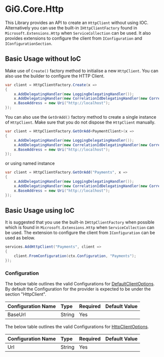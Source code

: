 # GiG.Core.Http

This Library provides an API to create an `HttpClient` without using IOC.  Alternatively you can use the built-in `IHttpClientFactory` found in `Microsoft.Extensions.Http` when `ServiceCollection` can be used.  It also provides extensions to configure the client from `IConfiguration` and `IConfigurationSection`.

## Basic Usage without IoC

Make use of `Create()` factory method to initialise a new `HttpClient`. You can also use the builder to configure the HTTP Client.

```csharp
var client = HttpClientFactory.Create(x =>
{
    x.AddDelegatingHandler(new LoggingDelegatingHandler());
    x.AddDelegatingHandler(new CorrelationIdDelegatingHandler(new CorrelationContextAccessor()));
    x.BaseAddress = new Uri("http://localhost");
});
```

You can also use the `GetOrAdd()` factory method to create a single instance of `HttpClient`.  Make sure that you do not dispose the `HttpClient` manually.

```csharp
var client = HttpClientFactory.GetOrAdd<PaymentClient>(x =>
{
    x.AddDelegatingHandler(new LoggingDelegatingHandler());
    x.AddDelegatingHandler(new CorrelationIdDelegatingHandler(new CorrelationContextAccessor()));
    x.BaseAddress = new Uri("http://localhost");
});
```
or using named instance

```csharp
var client = HttpClientFactory.GetOrAdd("Payments", x =>
{
    x.AddDelegatingHandler(new LoggingDelegatingHandler());
    x.AddDelegatingHandler(new CorrelationIdDelegatingHandler(new CorrelationContextAccessor()));
    x.BaseAddress = new Uri("http://localhost");
});
```

## Basic Usage using IoC

It is suggested that you use the built-in `IHttpClientFactory` when possible which is found in `Microsoft.Extensions.Http` when `ServiceCollection` can be used.  The extension to configure the client from `IConfiguration` can be used as below.

```csharp
services.AddHttpClient("Payments", client =>
{
    client.FromConfiguration(ctx.Configuration, "Payments");
});
```

### Configuration

The below table outlines the valid Configurations for [DefaultClientOptions](../src/GiG.Core.Http/DefaultClientOptions.cs). By default the Configuration for the provider is expected to be under the section "HttpClient". 

| Configuration Name | Type   | Required | Default Value |
|:-------------------|:-------|:---------|:--------------|
| BaseUrl            | String | Yes      |               |

The below table outlines the valid Configurations for [HttpClientOptions](../src/GiG.Core.Http/HttpClientOptions.cs).

| Configuration Name | Type   | Required | Default Value |
|:-------------------|:-------|:---------|:--------------|
| Url                | String | Yes      |               |
